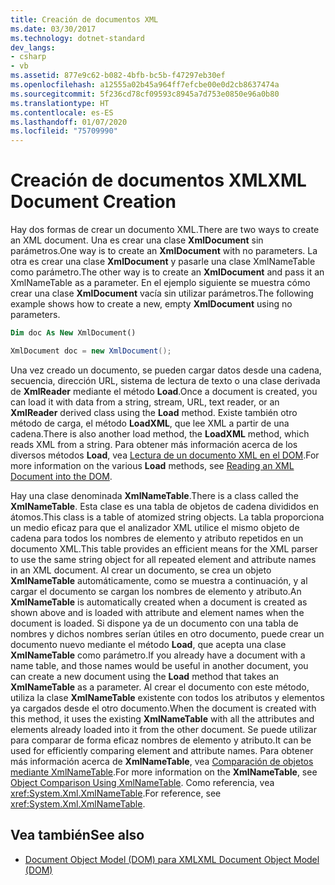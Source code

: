 ```yaml
---
title: Creación de documentos XML
ms.date: 03/30/2017
ms.technology: dotnet-standard
dev_langs:
- csharp
- vb
ms.assetid: 877e9c62-b082-4bfb-bc5b-f47297eb30ef
ms.openlocfilehash: a12555a02b45a964ff7efcbe00e0d2cb8637474a
ms.sourcegitcommit: 5f236cd78cf09593c8945a7d753e0850e96a0b80
ms.translationtype: HT
ms.contentlocale: es-ES
ms.lasthandoff: 01/07/2020
ms.locfileid: "75709990"
---
```

# <a name="xml-document-creation"></a><span data-ttu-id="6825f-102">Creación de documentos XML</span><span class="sxs-lookup"><span data-stu-id="6825f-102">XML Document Creation</span></span>
<span data-ttu-id="6825f-103">Hay dos formas de crear un documento XML.</span><span class="sxs-lookup"><span data-stu-id="6825f-103">There are two ways to create an XML document.</span></span> <span data-ttu-id="6825f-104">Una es crear una clase **XmlDocument** sin parámetros.</span><span class="sxs-lookup"><span data-stu-id="6825f-104">One way is to create an **XmlDocument** with no parameters.</span></span> <span data-ttu-id="6825f-105">La otra es crear una clase **XmlDocument** y pasarle una clase XmlNameTable como parámetro.</span><span class="sxs-lookup"><span data-stu-id="6825f-105">The other way is to create an **XmlDocument** and pass it an XmlNameTable as a parameter.</span></span> <span data-ttu-id="6825f-106">En el ejemplo siguiente se muestra cómo crear una clase **XmlDocument** vacía sin utilizar parámetros.</span><span class="sxs-lookup"><span data-stu-id="6825f-106">The following example shows how to create a new, empty **XmlDocument** using no parameters.</span></span>  
  
```vb  
Dim doc As New XmlDocument()  
```  
  
```csharp  
XmlDocument doc = new XmlDocument();  
```  
  
 <span data-ttu-id="6825f-107">Una vez creado un documento, se pueden cargar datos desde una cadena, secuencia, dirección URL, sistema de lectura de texto o una clase derivada de **XmlReader** mediante el método **Load**.</span><span class="sxs-lookup"><span data-stu-id="6825f-107">Once a document is created, you can load it with data from a string, stream, URL, text reader, or an **XmlReader** derived class using the **Load** method.</span></span> <span data-ttu-id="6825f-108">Existe también otro método de carga, el método **LoadXML**, que lee XML a partir de una cadena.</span><span class="sxs-lookup"><span data-stu-id="6825f-108">There is also another load method, the **LoadXML** method, which reads XML from a string.</span></span> <span data-ttu-id="6825f-109">Para obtener más información acerca de los diversos métodos **Load**, vea [Lectura de un documento XML en el DOM](../../../../docs/standard/data/xml/reading-an-xml-document-into-the-dom.md).</span><span class="sxs-lookup"><span data-stu-id="6825f-109">For more information on the various **Load** methods, see [Reading an XML Document into the DOM](../../../../docs/standard/data/xml/reading-an-xml-document-into-the-dom.md).</span></span>  
  
 <span data-ttu-id="6825f-110">Hay una clase denominada **XmlNameTable**.</span><span class="sxs-lookup"><span data-stu-id="6825f-110">There is a class called the **XmlNameTable**.</span></span> <span data-ttu-id="6825f-111">Esta clase es una tabla de objetos de cadena divididos en átomos.</span><span class="sxs-lookup"><span data-stu-id="6825f-111">This class is a table of atomized string objects.</span></span> <span data-ttu-id="6825f-112">La tabla proporciona un medio eficaz para que el analizador XML utilice el mismo objeto de cadena para todos los nombres de elemento y atributo repetidos en un documento XML.</span><span class="sxs-lookup"><span data-stu-id="6825f-112">This table provides an efficient means for the XML parser to use the same string object for all repeated element and attribute names in an XML document.</span></span> <span data-ttu-id="6825f-113">Al crear un documento, se crea un objeto **XmlNameTable** automáticamente, como se muestra a continuación, y al cargar el documento se cargan los nombres de elemento y atributo.</span><span class="sxs-lookup"><span data-stu-id="6825f-113">An **XmlNameTable** is automatically created when a document is created as shown above and is loaded with attribute and element names when the document is loaded.</span></span> <span data-ttu-id="6825f-114">Si dispone ya de un documento con una tabla de nombres y dichos nombres serían útiles en otro documento, puede crear un documento nuevo mediante el método **Load**, que acepta una clase **XmlNameTable** como parámetro.</span><span class="sxs-lookup"><span data-stu-id="6825f-114">If you already have a document with a name table, and those names would be useful in another document, you can create a new document using the **Load** method that takes an **XmlNameTable** as a parameter.</span></span> <span data-ttu-id="6825f-115">Al crear el documento con este método, utiliza la clase **XmlNameTable** existente con todos los atributos y elementos ya cargados desde el otro documento.</span><span class="sxs-lookup"><span data-stu-id="6825f-115">When the document is created with this method, it uses the existing **XmlNameTable** with all the attributes and elements already loaded into it from the other document.</span></span> <span data-ttu-id="6825f-116">Se puede utilizar para comparar de forma eficaz nombres de elemento y atributo.</span><span class="sxs-lookup"><span data-stu-id="6825f-116">It can be used for efficiently comparing element and attribute names.</span></span> <span data-ttu-id="6825f-117">Para obtener más información acerca de **XmlNameTable**, vea [Comparación de objetos mediante XmlNameTable](../../../../docs/standard/data/xml/object-comparison-using-xmlnametable.md).</span><span class="sxs-lookup"><span data-stu-id="6825f-117">For more information on the **XmlNameTable**, see [Object Comparison Using XmlNameTable](../../../../docs/standard/data/xml/object-comparison-using-xmlnametable.md).</span></span> <span data-ttu-id="6825f-118">Como referencia, vea <xref:System.Xml.XmlNameTable>.</span><span class="sxs-lookup"><span data-stu-id="6825f-118">For reference, see <xref:System.Xml.XmlNameTable>.</span></span>  
  
## <a name="see-also"></a><span data-ttu-id="6825f-119">Vea también</span><span class="sxs-lookup"><span data-stu-id="6825f-119">See also</span></span>

- [<span data-ttu-id="6825f-120">Document Object Model (DOM) para XML</span><span class="sxs-lookup"><span data-stu-id="6825f-120">XML Document Object Model (DOM)</span></span>](../../../../docs/standard/data/xml/xml-document-object-model-dom.md)
